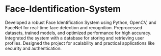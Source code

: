 # Face-Identification-System

Developed a robust Face Identification System using Python, OpenCV, and FaceNet for real-time face detection and recognition. Preprocessed datasets, trained models, and optimized performance for high accuracy. Integrated the system with a database for storing and retrieving user profiles. Designed the project for scalability and practical applications like security and authentication.
